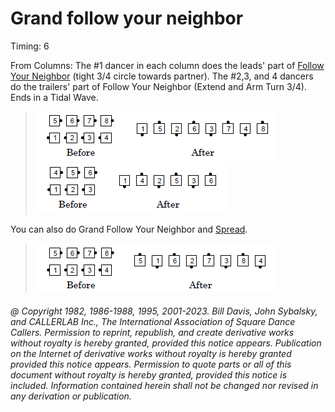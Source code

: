 
# Grand follow your neighbor

Timing: 6

From Columns: The #1 dancer in each column does the leads' part
of [Follow Your Neighbor](../plus/follow_your_neighbor.md) (tight 3/4 circle towards partner).
The #2,3, and 4 dancers do the trailers' part of 
Follow Your Neighbor (Extend and Arm Turn 3/4). Ends in a Tidal Wave.

> 
> ![alt](grand_follow_your_neighbor_1a.png)![alt](grand_follow_your_neighbor_1b.png)  
> ![alt](grand_follow_your_neighbor_1c.png)![alt](grand_follow_your_neighbor_1d.png)
> 

You can also do
Grand Follow Your Neighbor and [Spread](../plus/anything_and_spread.md).

> 
> ![alt](grand_follow_your_neighbor_2a.png)![alt](grand_follow_your_neighbor_2b.png)
> 

###### @ Copyright 1982, 1986-1988, 1995, 2001-2023. Bill Davis, John Sybalsky, and CALLERLAB Inc., The International Association of Square Dance Callers. Permission to reprint, republish, and create derivative works without royalty is hereby granted, provided this notice appears. Publication on the Internet of derivative works without royalty is hereby granted provided this notice appears. Permission to quote parts or all of this document without royalty is hereby granted, provided this notice is included. Information contained herein shall not be changed nor revised in any derivation or publication.

